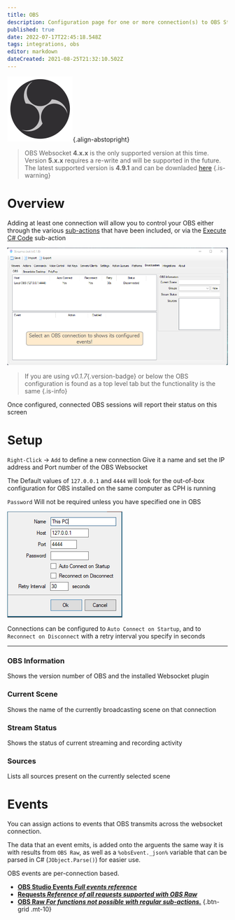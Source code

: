 ```yaml
---
title: OBS
description: Configuration page for one or more connection(s) to OBS Studio instance(s)
published: true
date: 2022-07-17T22:45:18.548Z
tags: integrations, obs
editor: markdown
dateCreated: 2021-08-25T21:32:10.502Z
---
```


![obs.svg](/logos/obs.svg){.align-abstopright}

> OBS Websocket **4.x.x** is the only supported version at this time. 
> Version **5.x.x** requires a re-write and will be supported in the future.
> The latest supported version is **4.9.1** and can be downladed [here](https://obsproject.com/forum/resources/obs-websocket-remote-control-obs-studio-from-websockets.466/)
{.is-warning}

# Overview

Adding at least one connection will allow you to control your OBS either through the various [sub-actions](/Sub-Actions#main) that have been included, or via the [Execute C# Code](/Sub-Actions/Code/Execute-CSharp-Code) sub-action

![broadcasters-obs-018.png](/broadcasters-obs-018.png)

> If you are using *v0.1.7*{.version-badge} or below the OBS configuration is found as a top level tab but the functionality is the same
{.is-info}


Once configured, connected OBS sessions will report their status on this screen

# Setup
`Right-Click` -> `Add` to define a new connection
Give it a name and set the IP address and Port number of the OBS Websocket

The Default values of `127.0.0.1` and `4444` will look for the out-of-box configuration for OBS installed on the same computer as CPH is running

`Password` Will not be required unless you have specified one in OBS

![New Connection](/119574587-9adb7e80-bdad-11eb-82c1-ec9ed668a40d.png)


Connections can be configured to `Auto Connect on Startup`, and to `Reconnect on Disconnect` with a retry interval you specify in seconds

***

### OBS Information

Shows the version number of OBS and the installed Websocket plugin

### Current Scene

Shows the name of the currently broadcasting scene on that connection

### Stream Status

Shows the status of current streaming and recording activity

### Sources

Lists all sources present on the currently selected scene

# Events

You can assign actions to events that OBS transmits across the websocket connection.

The data that an event emits, is added onto the arguents the same way it is with results from `OBS Raw`, as well as a `%obsEvent._json%` variable that can be parsed in C# (`JObject.Parse()`) for easier use.

OBS events are per-connection based.

- [<i class="mdi mdi-creation primary--text"></i>**OBS Studio Events *Full events reference***](/en/Broadcasters/OBS/Events)
- [<i class="mdi mdi-pencil mdi-light mdi-inactive"></i>**Requests *Reference of all requests supported with OBS Raw***](/en/Broadcasters/OBS/Requests)
- [<i class="mdi mdi-link mdi-light mdi-inactive"></i>**OBS Raw *For functions not possible with regular sub-actions.***](/en/Broadcasters/OBS/Raw)
{.btn-grid .mt-10}